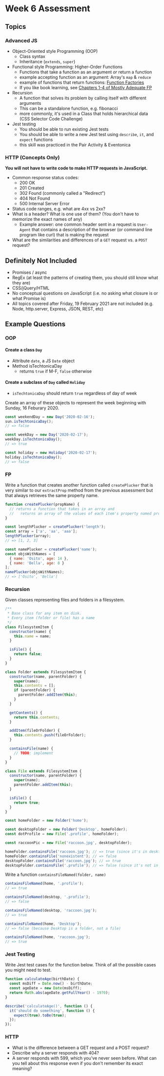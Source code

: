 # Week 6 Assessment

## Topics

### Advanced JS

- Object-Oriented style Programming (OOP)
  - Class syntax
  - Inheritance (`extends`, `super`)
- Functional style Programming: Higher-Order Functions
  - Functions that take a function as an argument _or_ return a function
  - example accepting function as an argument: Array's `map` & `reduce`
  - example of functions that return functions: [Function Factories](https://medium.com/functional-javascript/higher-order-functions-78084829fff4)
  - If you like book learning, see [Chapters 1-4 of Mostly Adequate FP](https://mostly-adequate.gitbooks.io/mostly-adequate-guide/)
- Recursion
  - A function that solves its problem by calling itself with different arguments
  - This can be a standalone function, e.g. fibonacci
  - more commonly, it's used in a Class that holds hierarchical data (CSS Selector Code Challenge)
- Jest testing
  - You should be able to run existing Jest tests
  - You should be able to write a new Jest test using `describe`, `it`, and `expect` functions
  - this skill was practiced in the Pair Activity & Eventonica

### HTTP (Concepts Only)

**You will not have to write code to make HTTP requests in JavaScript.**

- Common response status codes:
  - 200 OK
  - 201 Created
  - 302 Found (commonly called a "Redirect")
  - 404 Not Found
  - 500 Internal Server Error
- Status code ranges, e.g. what are 4xx vs 2xx?
- What is a header? What is one use of them? (You don't have to memorize the exact names of any)
  - Example answer: one common header sent in a request is `User-Agent` that contains a description of the browser (or command line program like curl) that is making the request
- What are the similarities and differences of a `GET` request vs. a `POST` request?

## Definitely Not Included

- Promises / async
- RegEx (at least the patterns of creating them, you should still know what they are)
- CSS/jQuery/HTML
- No conceptual questions on JavaScript (i.e. no asking what closure is or what Promise is)
- All topics covered after Friday, 19 February 2021 are not included (e.g. Node, http.server, Express, JSON, REST, etc)

## Example Questions

### OOP

#### Create a class `Day`

- Attribute `date`, a JS `Date` object
- Method isTechtonicaDay
  - returns `true` if M-F, `false` otherwise

#### Create a subclass of `Day` called `Holiday`

- `isTechtonicaDay` should return `true` regardless of day of week

Create an array of these objects to represent the week beginning with Sunday, 16 Feburary 2020.

```javascript
const weekendDay = new Day('2020-02-16');
sun.isTechtonicaDay();
// => false

const weekDay = new Day('2020-02-17');
weekDay.isTechtonicaDay();
// => true

const holiday = new Holiday('2020-02-17');
holiday.isTechtonicaDay();
// => false
```

### FP

Write a function that creates another function called `createPlucker` that is very similar to our `extractProp` method from the previous assessment but that always retrieves the same property name.

```javascript
function createPlucker(propName) {
  // returns a function that takes in an array and
  //   returns an array of the values of each item's property named propName
}

const lengthPlucker = createPlucker('length');
const array = ['a', 'aa', 'aaa'];
lengthPlucker(array);
// => [1, 2, 3]

const namePlucker = createPlucker('name');
const objsWithNames = [
  { name: 'Osito', age: 14 },
  { name: 'Bella', age: 8 }
];
namePlucker(objsWithNames);
// => ['Osito', 'Bella']
```

### Recursion

Given classes representing files and folders in a filesystem.

```js
/**
 * Base class for any item on disk.
 * Every item (folder or file) has a name
 */
class FilesystemItem {
  constructor(name) {
    this.name = name;
  }

  isFile() {
    return false;
  }
}

class Folder extends FilesystemItem {
  constructor(name, parentFolder) {
    super(name);
    this.contents = [];
    if (parentFolder) {
      parentFolder.addItem(this);
    }
  }

  getContents() {
    return this.contents;
  }

  addItem(fileOrFolder) {
    this.contents.push(fileOrFolder);
  }

  containsFile(name) {
    // TODO: implement
  }
}

class File extends FilesystemItem {
  constructor(name, parentFolder) {
    super(name);
    parentFolder.addItem(this);
  }

  isFile() {
    return true;
  }
}

const homeFolder = new Folder('home');

const desktopFolder = new Folder('Desktop', homeFolder);
const dotProfile = new File('.profile', homeFolder);

const raccoonPic = new File('raccoon.jpg', desktopFolder);

homeFolder.containsFile('raccoon.jpg'); // => true (since it's in desktop folder, which is part of home folder)
homeFolder.containsFile('nonexistent'); // => false
desktopFolder.containsFile('raccoon.jpg'); // => true
desktopFolder.containsFile('.profile'); // => false (since it's not in desktop, only its parent)
```

Write a function `containsFileNamed(folder, name)`

```javascript
containsFileNamed(home, '.profile');
// => true

containsFileNamed(desktop, '.profile');
// => false

containsFileNamed(desktop, 'raccoon.jpg');
// => true

containsFileNamed(home, 'Desktop');
// => false (because Desktop is a folder, not a file)

containsFileNamed(home, 'raccoon.jpg');
// => true
```

### Jest Testing

Write Jest test cases for the function below. Think of all the possible cases you might need to test.

```javascript
function calculateAge(birthDate) {
  const msDiff = Date.now() - birthDate;
  const ageDate = new Date(msDiff);
  return Math.abs(ageDate.getFullYear() - 1970);
}

describe('calculateAge()', function () {
  it('should do something', function () {
    expect(true).toBe(true);
  });
});
```

### HTTP

- What is the difference between a GET request and a POST request?
- Describe why a server responds with 404?
- A server responds with 599, which you've never seen before. What can you tell about this response even if you don't remember its exact meaning?
